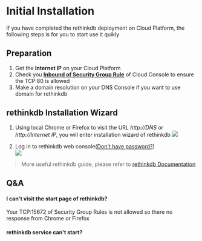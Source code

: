 # Initial Installation

If you have completed the rethinkdb deployment on Cloud Platform, the following steps is for you to start use it quikly

## Preparation

1. Get the **Internet IP** on your Cloud Platform
2. Check you **[Inbound of Security Group Rule](https://support.websoft9.com/docs/faq/tech-instance.html)** of Cloud Console to ensure the TCP:80 is allowed
3. Make a domain resolution on your DNS Console if you want to use domain for rethinkdb

## rethinkdb Installation Wizard

1. Using local Chrome or Firefox to visit the URL *http://DNS* or *http://Internet IP*, you will enter installation wizard of rethinkdb
   ![](https://libs.websoft9.com/Websoft9/DocsPicture/zh/rethinkdb/rethinkdb-login-websoft9.png)

2. Log in to rethinkdb web console([Don't have password?](/stack-accounts.md#rethinkdb))  
   ![](https://libs.websoft9.com/Websoft9/DocsPicture/zh/rethinkdb/rethinkdb-ok-websoft9.png)

> More useful rethinkdb guide, please refer to [rethinkdb Documentation](https://rethinkdb.com)

## Q&A

#### I can't visit the start page of rethinkdb?

Your TCP:15672 of Security Group Rules is not allowed so there no response from Chrome or Firefox

#### rethinkdb service can't start? 